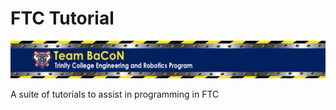 # FTC Tutorial

![](/images/teambaconheader.png)

A suite of tutorials to assist in programming in FTC

